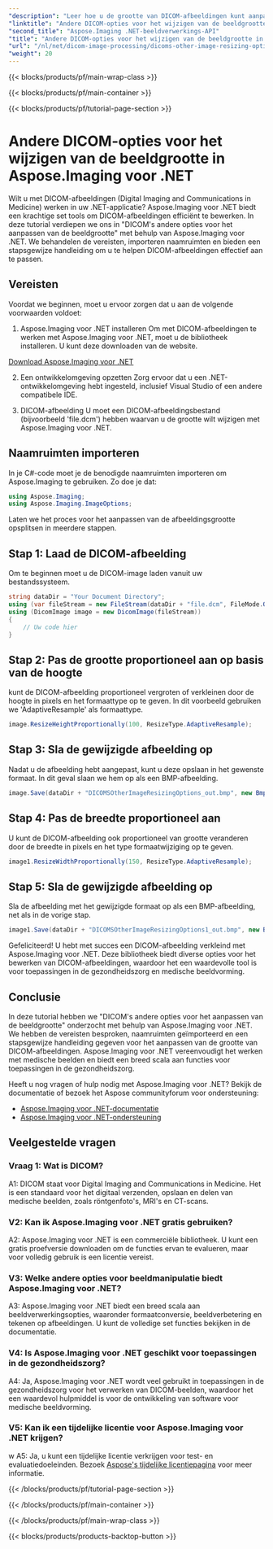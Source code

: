 ```yaml
---
"description": "Leer hoe u de grootte van DICOM-afbeeldingen kunt aanpassen met Aspose.Imaging voor .NET. Een stapsgewijze handleiding voor efficiënte medische beeldmanipulatie."
"linktitle": "Andere DICOM-opties voor het wijzigen van de beeldgrootte in Aspose.Imaging voor .NET"
"second_title": "Aspose.Imaging .NET-beeldverwerkings-API"
"title": "Andere DICOM-opties voor het wijzigen van de beeldgrootte in Aspose.Imaging voor .NET"
"url": "/nl/net/dicom-image-processing/dicoms-other-image-resizing-options/"
"weight": 20
---
```


{{< blocks/products/pf/main-wrap-class >}}

{{< blocks/products/pf/main-container >}}

{{< blocks/products/pf/tutorial-page-section >}}

# Andere DICOM-opties voor het wijzigen van de beeldgrootte in Aspose.Imaging voor .NET

Wilt u met DICOM-afbeeldingen (Digital Imaging and Communications in Medicine) werken in uw .NET-applicatie? Aspose.Imaging voor .NET biedt een krachtige set tools om DICOM-afbeeldingen efficiënt te bewerken. In deze tutorial verdiepen we ons in "DICOM's andere opties voor het aanpassen van de beeldgrootte" met behulp van Aspose.Imaging voor .NET. We behandelen de vereisten, importeren naamruimten en bieden een stapsgewijze handleiding om u te helpen DICOM-afbeeldingen effectief aan te passen.

## Vereisten

Voordat we beginnen, moet u ervoor zorgen dat u aan de volgende voorwaarden voldoet:

1. Aspose.Imaging voor .NET installeren
Om met DICOM-afbeeldingen te werken met Aspose.Imaging voor .NET, moet u de bibliotheek installeren. U kunt deze downloaden van de website.

[Download Aspose.Imaging voor .NET](https://releases.aspose.com/imaging/net/)

2. Een ontwikkelomgeving opzetten
Zorg ervoor dat u een .NET-ontwikkelomgeving hebt ingesteld, inclusief Visual Studio of een andere compatibele IDE.

3. DICOM-afbeelding
U moet een DICOM-afbeeldingsbestand (bijvoorbeeld 'file.dcm') hebben waarvan u de grootte wilt wijzigen met Aspose.Imaging voor .NET.

## Naamruimten importeren

In je C#-code moet je de benodigde naamruimten importeren om Aspose.Imaging te gebruiken. Zo doe je dat:

```csharp
using Aspose.Imaging;
using Aspose.Imaging.ImageOptions;
```

Laten we het proces voor het aanpassen van de afbeeldingsgrootte opsplitsen in meerdere stappen.

## Stap 1: Laad de DICOM-afbeelding
Om te beginnen moet u de DICOM-image laden vanuit uw bestandssysteem.

```csharp
string dataDir = "Your Document Directory";
using (var fileStream = new FileStream(dataDir + "file.dcm", FileMode.Open, FileAccess.Read))
using (DicomImage image = new DicomImage(fileStream))
{
    // Uw code hier
}
```

## Stap 2: Pas de grootte proportioneel aan op basis van de hoogte
kunt de DICOM-afbeelding proportioneel vergroten of verkleinen door de hoogte in pixels en het formaattype op te geven. In dit voorbeeld gebruiken we 'AdaptiveResample' als formaattype.

```csharp
image.ResizeHeightProportionally(100, ResizeType.AdaptiveResample);
```

## Stap 3: Sla de gewijzigde afbeelding op
Nadat u de afbeelding hebt aangepast, kunt u deze opslaan in het gewenste formaat. In dit geval slaan we hem op als een BMP-afbeelding.

```csharp
image.Save(dataDir + "DICOMSOtherImageResizingOptions_out.bmp", new BmpOptions());
```

## Stap 4: Pas de breedte proportioneel aan
U kunt de DICOM-afbeelding ook proportioneel van grootte veranderen door de breedte in pixels en het type formaatwijziging op te geven.

```csharp
image1.ResizeWidthProportionally(150, ResizeType.AdaptiveResample);
```

## Stap 5: Sla de gewijzigde afbeelding op
Sla de afbeelding met het gewijzigde formaat op als een BMP-afbeelding, net als in de vorige stap.

```csharp
image1.Save(dataDir + "DICOMSOtherImageResizingOptions1_out.bmp", new BmpOptions());
```

Gefeliciteerd! U hebt met succes een DICOM-afbeelding verkleind met Aspose.Imaging voor .NET. Deze bibliotheek biedt diverse opties voor het bewerken van DICOM-afbeeldingen, waardoor het een waardevolle tool is voor toepassingen in de gezondheidszorg en medische beeldvorming.

## Conclusie

In deze tutorial hebben we "DICOM's andere opties voor het aanpassen van de beeldgrootte" onderzocht met behulp van Aspose.Imaging voor .NET. We hebben de vereisten besproken, naamruimten geïmporteerd en een stapsgewijze handleiding gegeven voor het aanpassen van de grootte van DICOM-afbeeldingen. Aspose.Imaging voor .NET vereenvoudigt het werken met medische beelden en biedt een breed scala aan functies voor toepassingen in de gezondheidszorg.

Heeft u nog vragen of hulp nodig met Aspose.Imaging voor .NET? Bekijk de documentatie of bezoek het Aspose communityforum voor ondersteuning:

- [Aspose.Imaging voor .NET-documentatie](https://reference.aspose.com/imaging/net/)
- [Aspose.Imaging voor .NET-ondersteuning](https://forum.aspose.com/)

## Veelgestelde vragen

### Vraag 1: Wat is DICOM?

A1: DICOM staat voor Digital Imaging and Communications in Medicine. Het is een standaard voor het digitaal verzenden, opslaan en delen van medische beelden, zoals röntgenfoto's, MRI's en CT-scans.

### V2: Kan ik Aspose.Imaging voor .NET gratis gebruiken?

A2: Aspose.Imaging voor .NET is een commerciële bibliotheek. U kunt een gratis proefversie downloaden om de functies ervan te evalueren, maar voor volledig gebruik is een licentie vereist.

### V3: Welke andere opties voor beeldmanipulatie biedt Aspose.Imaging voor .NET?

A3: Aspose.Imaging voor .NET biedt een breed scala aan beeldverwerkingsopties, waaronder formaatconversie, beeldverbetering en tekenen op afbeeldingen. U kunt de volledige set functies bekijken in de documentatie.

### V4: Is Aspose.Imaging voor .NET geschikt voor toepassingen in de gezondheidszorg?

A4: Ja, Aspose.Imaging voor .NET wordt veel gebruikt in toepassingen in de gezondheidszorg voor het verwerken van DICOM-beelden, waardoor het een waardevol hulpmiddel is voor de ontwikkeling van software voor medische beeldvorming.

### V5: Kan ik een tijdelijke licentie voor Aspose.Imaging voor .NET krijgen?
w
A5: Ja, u kunt een tijdelijke licentie verkrijgen voor test- en evaluatiedoeleinden. Bezoek [Aspose's tijdelijke licentiepagina](https://purchase.aspose.com/temporary-license/) voor meer informatie.

{{< /blocks/products/pf/tutorial-page-section >}}

{{< /blocks/products/pf/main-container >}}

{{< /blocks/products/pf/main-wrap-class >}}

{{< blocks/products/products-backtop-button >}}